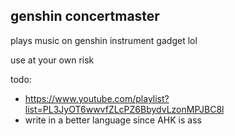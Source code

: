 ## genshin concertmaster

plays music on genshin instrument gadget lol

use at your own risk

todo:

-   https://www.youtube.com/playlist?list=PL3JyOT6wwvfZLcPZ6BbydvLzonMPJBC8l
-   write in a better language since AHK is ass
